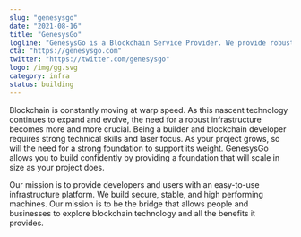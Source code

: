 ```yaml
---
slug: "genesysgo"
date: "2021-08-16"
title: "GenesysGo"
logline: "GenesysGo is a Blockchain Service Provider. We provide robust and secure infrastructure to give blockchain developers and operators the performance they need."
cta: "https://genesysgo.com"
twitter: "https://twitter.com/genesysgo"
logo: /img/gg.svg
category: infra
status: building
---
```


Blockchain is constantly moving at warp speed. As this nascent technology continues to expand and evolve, the need for a robust infrastructure becomes more and more crucial. Being a builder and blockchain developer requires strong technical skills and laser focus. As your project grows, so will the need for a strong foundation to support its weight. GenesysGo allows you to build confidently by providing a foundation that will scale in size as your project does.

Our mission is to provide developers and users with an easy-to-use infrastructure platform. We build secure, stable, and high performing machines. Our mission is to be the bridge that allows people and businesses to explore blockchain technology and all the benefits it provides.
